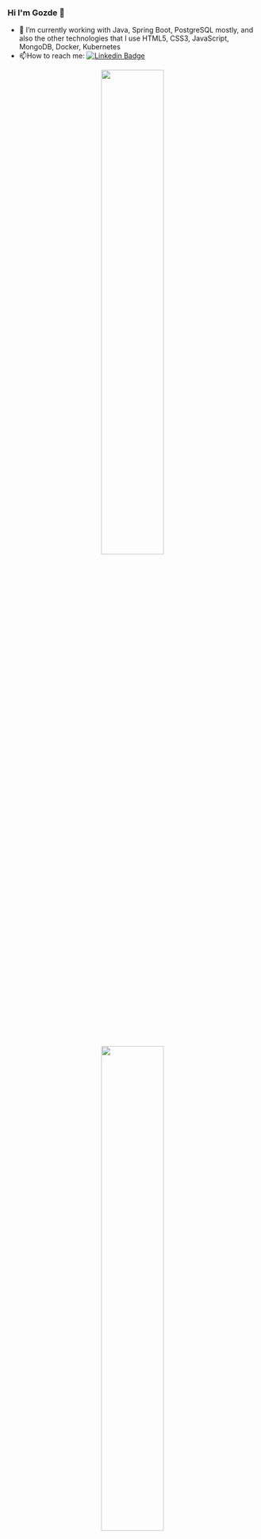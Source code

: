### Hi I'm Gozde 👋 

<!--
**GozdeSaygiliYalcin/GozdeSaygiliYalcin** is a ✨ _special_ ✨ repository because its `README.md` (this file) appears on your GitHub profile.
-->

- 🌱 I’m currently working with Java, Spring Boot, PostgreSQL mostly, and also the other technologies that I use HTML5, CSS3, JavaScript, MongoDB, Docker, Kubernetes
- :mailbox:How to reach me: [![Linkedin Badge](https://img.shields.io/badge/-gozdesaygiliyalcin-blue?style=flat&logo=Linkedin&logoColor=white)](https://www.linkedin.com/in/gözde-saygılı-yalçın-0a406443/)


<p align="center">
 <img height="50%" width="auto" src ="https://github-readme-stats.vercel.app/api/top-langs/?username=gozdesaygiliyalcin&layout=compact&hide_border=true&theme=darcula&bg_color=00000000&langs_count=8">
</p>

<!-- <p align="center">
<img height="50%" width="auto" src = "https://github-readme-stats.vercel.app/api?username=GozdeSaygiliYalcin&layout=compact&hide_border=true&theme=darcula&bg_color=00000000&langs_count=8"
</p> -->

<p align="center">
<img height="50%" width="auto" src="https://komarev.com/ghpvc/?username=gozdesaygiliyalcin&style=flat-square&color=orange" alt=""/>
 </p>
